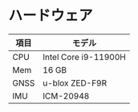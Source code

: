 # ハードウェア

| 項目 | モデル               |
| ---- | -------------------- |
| CPU  | Intel Core i9-11900H |
| Mem  | 16 GB                |
| GNSS | u-blox ZED-F9R       |
| IMU  | ICM-20948            |
